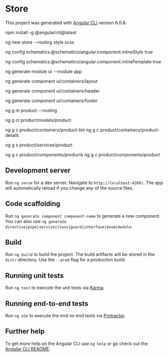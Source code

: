 # Store

This project was generated with [Angular CLI](https://github.com/angular/angular-cli) version 6.0.8.

npm install -g @angular/cli@latest

ng new store --routing style scss

ng config schematics.@schematics/angular.component.inlineStyle true

ng config schematics.@schematics/angular.component.inlineTemplate true

ng generate module ui --module app

ng generate component ui/containers/layout

ng generate component ui/containers/header

ng generate component ui/containers/footer

ng g m product --routing

ng g cl product/models/product

ng g c product/containers/product-list
ng g c product/containers/product-details

ng g s product/services/product

ng g c product/components/products
ng g c product/components/product
## Development server

Run `ng serve` for a dev server. Navigate to `http://localhost:4200/`. The app will automatically reload if you change any of the source files.

## Code scaffolding

Run `ng generate component component-name` to generate a new component. You can also use `ng generate directive|pipe|service|class|guard|interface|enum|module`.

## Build

Run `ng build` to build the project. The build artifacts will be stored in the `dist/` directory. Use the `--prod` flag for a production build.

## Running unit tests

Run `ng test` to execute the unit tests via [Karma](https://karma-runner.github.io).

## Running end-to-end tests

Run `ng e2e` to execute the end-to-end tests via [Protractor](http://www.protractortest.org/).

## Further help

To get more help on the Angular CLI use `ng help` or go check out the [Angular CLI README](https://github.com/angular/angular-cli/blob/master/README.md).
